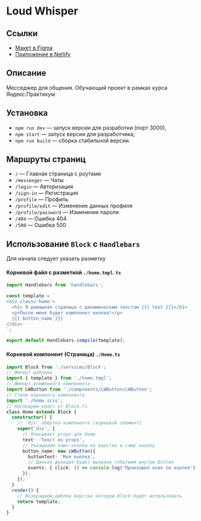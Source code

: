 # Loud Whisper

## Ссылки
* [Макет в Figma](https://www.figma.com/file/19wDMl4QNTAFHu6Q1mZcr5/Yandex.Practicum-Chats?node-id=0%3A1&t=OwJO1e9oSTv8b3WW-0)
* [Приложение в Netlify](https://sunny-muffin-404bd7.netlify.app)

## Описание
Месседжер для общения.
Обучающий проект в рамках курса Яндекс.Практикум

## Установка

- `npm run dev` — запуск версии для разработки (порт 3000),
- `npm start` — запуск версии для разработчика,
- `npm run build` — сборка стабильной версии.

## Маршруты страниц

- `/` — Главная страница с роутами
- `/messenger` — Чаты
- `/login` — Авторизация
- `/sign-in` — Регистрация
- `/profile` — Профиль
- `/profile/edit` — Изменение данных профиля
- `/profile/password` — Изменение пароля
- `/404` — Ошибка 404
- `/500` — Ошибка 500


## Использование `Block` с `Handlebars`

Для начала следует указать разметку
#### Корневой файл с разметкой `./home.tmpl.ts`
```ts
import Handlebars from 'handlebars';

const template = `
<div class='home'>
  <h1> Я домашняя страница с динамическим текстом {{{ text }}}</h1>
  <p>После меня будет компонент кнопка!</p>
  {{{ button_name }}}
</div>
`;

export default Handlebars.compile(template);

```

#### Корневой компонент (Страница) `./Home.ts`

```ts
import Block from './services/Block';
// Импорт шаблона
import { template } from './home.tmpl';
// Импорт вложенного компонента
import LWButton from './components/LWButton/LWButton';
// Стили корневого компонента
import './home.scss';
// Наследуем класс от Block.ts
class Home extends Block {
  constructor() {
    // 'div' обёртка компонента (корневой элемент) 
    super('div', {
      // Описывает props для Home
      text: 'Текст из props',
      // Указываем ключ кнопки из верстки и саму кнопку
      button_name: new LWButton({
        buttonText: 'Моя кнопка',
        // Данная функция будет вызвана событием внутри Button
        events: { click: () => console.log('Произошел клик по кнопке') },
      }),
    });
  }
  render() {
    // Возвращаем шаблон верстки которую Block будет использовать
    return template;
  }
}